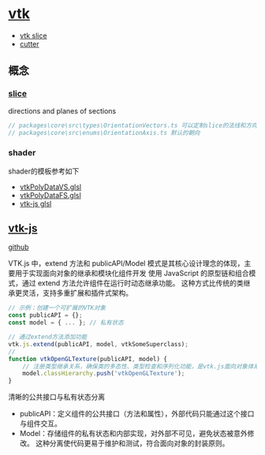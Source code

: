 # [vtk](https://vtk.org/)

- [vtk slice](/dental/slice.md)
- [cutter](/cg/library/vkt/cutter.md)

## 概念

### [slice](/dental/slice.md)

directions and planes of sections
```js
// packages\core\src\types\OrientationVectors.ts 可以定制slice的法线和方向
// packages\core\src\enums\OrientationAxis.ts 默认的朝向
```

### shader

shader的模板参考如下
- [vtkPolyDataVS.glsl](https://gitlab.kitware.com/vtk/vtk/-/blob/master/Rendering/OpenGL2/glsl/vtkPolyDataVS.glsl)
- [vtkPolyDataFS.glsl](https://gitlab.kitware.com/vtk/vtk/-/blob/master/Rendering/OpenGL2/glsl/vtkPolyDataFS.glsl)
- [vtk-js glsl](https://kitware.github.io/vtk-js/api/Rendering_OpenGL_glsl.html#Source)

## [vtk-js](https://kitware.github.io/vtk-js/index.html)

[github](https://github.com/Kitware/vtk-js)

VTK.js 中，extend 方法和 publicAPI/Model 模式是其核心设计理念的体现，主要用于实现面向对象的继承和模块化组件开发
使用 JavaScript 的原型链和组合模式，通过 extend 方法允许组件在运行时动态继承功能。
这种方式比传统的类继承更灵活，支持多重扩展和插件式架构。
```js
// 示例：创建一个可扩展的VTK对象
const publicAPI = {};
const model = { ... }; // 私有状态

// 通过extend方法添加功能
vtk.js.extend(publicAPI, model, vtkSomeSuperclass);
// 
function vtkOpenGLTexture(publicAPI, model) {
    // 注册类型继承关系，确保类的多态性、类型检查和序列化功能，是vtk.js面向对象体系的重要组成部分
    model.classHierarchy.push('vtkOpenGLTexture');
}
```
清晰的公共接口与私有状态分离
- publicAPI：定义组件的公共接口（方法和属性），外部代码只能通过这个接口与组件交互。
- Model：存储组件的私有状态和内部实现，对外部不可见，避免状态被意外修改。
这种分离使代码更易于维护和测试，符合面向对象的封装原则。
